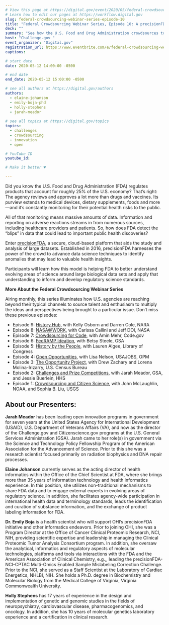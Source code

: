 ```yaml
---
# View this page at https://digital.gov/event/2020/05/federal-crowdsourcing-webinar-series-episode-10
# Learn how to edit our pages at https://workflow.digital.gov
slug: federal-crowdsourcing-webinar-series-episode-10
title: "Federal Crowdsourcing Webinar Series, Episode 10: A precisionFDA Strike for Public Health"
deck: ""
summary: "See how the U.S. Food and Drug Administration crowdsources to identify potential health risks."
host: "Challenge.gov "
event_organizer: "Digital.gov"
registration_url: https://www.eventbrite.com/e/federal-crowdsourcing-webinar-series-episode-10-a-precisionfda-strike-for-public-health-registration-103947748514
captions: 

# start date
date: 2020-05-12 14:00:00 -0500

# end date
end_date: 2020-05-12 15:00:00 -0500

# see all authors at https://digital.gov/authors
authors: 
  - elaine-johanson
  - emily-boja-phd
  - holly-stephens
  - jarah-meador
  
# see all topics at https://digital.gov/topics
topics: 
  - challenges
  - crowdsourcing
  - innovation
  - open

# YouTube ID
youtube_id: 

# Make it better ♥

---
```


Did you know the U.S. Food and Drug Administration (FDA) regulates products that account for roughly 25% of the U.S. economy? That’s right: The agency reviews and approves a lot more than drugs and vaccines. Its purview extends to medical devices, dietary supplements, foods and more—and it’s constantly monitoring for their potential health risks to the public. 

All of that monitoring means massive amounts of data. Information and reporting on adverse reactions streams in from numerous sources, including healthcare providers and patients. So, how does FDA detect the “blips” in data that could lead to important public health discoveries? 

Enter [precisionFDA](https://precision.fda.gov/challenges/9), a secure, cloud-based platform that aids the study and analysis of large datasets. Established in 2016, precisionFDA harnesses the power of the crowd to advance data science techniques to identify anomalies that may lead to valuable health insights.

Participants will learn how this model is helping FDA to better understand evolving areas of science around large biological data sets and apply that understanding to inform and develop regulatory science standards.

**More About the Federal Crowdsourcing Webinar Series**

Airing monthly, this series illuminates how U.S. agencies are reaching beyond their typical channels to source talent and enthusiasm to multiply the ideas and perspectives being brought to a particular issue. Don’t miss these previous episodes:

- Episode 9: [History Hub](https://digital.gov/event/2020/04/27/federal-crowdsourcing-webinar-series-episode-9/), with Kelly Osborn and Darren Cole, NARA
- Episode 8: [NASA@WORK](https://digital.gov/event/2020/03/10/federal-crowdsourcing-webinar-series-episode-8/), with Carissa Callini and Jeff DOI, NASA
- Episode 7: [Crowdsourcing for Code](https://digital.gov/event/2020/02/11/federal-crowdsourcing-webinar-series-episode-7/), with Amin Mehr, Code.gov
- Episode 6: [FedRAMP Ideation](https://www.youtube.com/watch?v=bx1ANQtHNQY), with Betsy Steele, GSA
- Episode 5: [History by the People](https://digital.gov/event/2019/08/13/federal-crowdsourcing-webinar-series-episode-5-by-the-people/), with Lauren Algee, Library of Congress
- Episode 4: [Open Opportunities](https://digital.gov/event/2019/07/09/federal-crowdsourcing-webinar-series-episode-4-open-opportunities/), with Lisa Nelson, USAJOBS, OPM
- Episode 3: [The Opportunity Project](https://digital.gov/event/2019/06/11/federal-crowdsourcing-webinar-series-episode-3-opportunity-project/), with Drew Zachary and Lorena Molina-Irizarry, U.S. Census Bureau
- Episode 2: [Challenges and Prize Competitions](https://digital.gov/event/2019/05/14/federal-crowdsourcing-webinar-series-episode-2-challengegov/), with Jarah Meador, GSA, and Jessie Buerlein, HHS
- Episode 1: [Crowdsourcing and Citizen Science](https://digital.gov/event/2019/04/09/federal-crowdsourcing-mobilize-citizen-scientists/), with John McLaughlin, NOAA, and Sophia B. Liu, USGS

## About our Presenters:

**Jarah Meador** has been leading open innovation programs in government for seven years at the United States Agency for International Development (USAID), U.S. Department of Veterans Affairs (VA), and now as the director of the Challenge.gov and Citizenscience.gov programs at the U.S. General Services Administration (GSA). Jarah came to her role(s) in government via the Science and Technology Policy Fellowship Program of the American Association for the Advancement of Science. Prior to this she was a research scientist focused primarily on radiation biophysics and DNA repair processes.
 
**Elaine Johanson** currently serves as the acting director of health informatics within the Office of the Chief Scientist at FDA, where she brings more than 35 years of information technology and health informatics experience. In this position, she utilizes non-traditional mechanisms to share FDA data and to engage external experts in evolving areas of regulatory science. In addition, she facilitates agency-wide participation in international health data and terminology standards, leads the identification and curation of substance information, and the exchange of product labeling information for FDA.

**Dr. Emily Boja** is a health scientist who will support OHI’s precisionFDA initiative and other informatics endeavors. Prior to joining OHI, she was a Program Director at the Office of Cancer Clinical Proteomic Research, NCI, NIH, providing scientific expertise and leadership in managing the Clinical Proteomic Tumor Analysis Consortium program. In addition, she oversaw the analytical, informatics and regulatory aspects of molecular technologies, platforms and tools via interactions with the FDA and the American Association of Clinical Chemistry, e.g.,, leading the precisionFDA-NCI-CPTAC Multi-Omics Enabled Sample Mislabeling Correction Challenge. Prior to the NCI, she served as a Staff Scientist at the Laboratory of Cardiac Energetics, NHLBI, NIH. She holds a Ph.D. degree in Biochemistry and Molecular Biology from the Medical College of Virginia, Virginia Commonwealth University.

**Holly Stephens** has 17 years of experience in the design and implementation of genetic and genomic studies in the fields of neuropsychiatry, cardiovascular disease, pharmacogenomics, and oncology. In addition, she has 10 years of molecular genetics laboratory experience and a certification in clinical research. 
